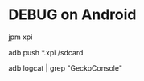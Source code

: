 DEBUG on Android
================

jpm xpi

adb push *.xpi /sdcard

adb logcat | grep "GeckoConsole"
